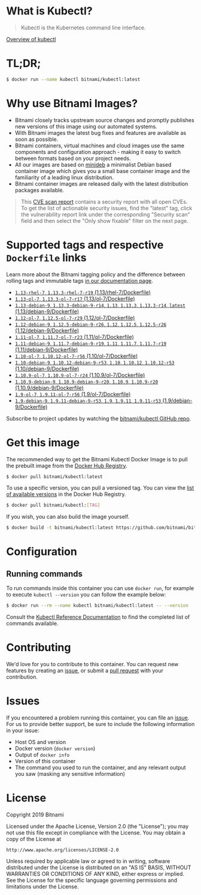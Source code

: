 
# What is Kubectl?

> Kubectl is the Kubernetes command line interface.

[Overview of kubectl](https://kubernetes.io/docs/reference/kubectl/overview/)

# TL;DR;

```bash
$ docker run --name kubectl bitnami/kubectl:latest
```

# Why use Bitnami Images?

* Bitnami closely tracks upstream source changes and promptly publishes new versions of this image using our automated systems.
* With Bitnami images the latest bug fixes and features are available as soon as possible.
* Bitnami containers, virtual machines and cloud images use the same components and configuration approach - making it easy to switch between formats based on your project needs.
* All our images are based on [minideb](https://github.com/bitnami/minideb) a minimalist Debian based container image which gives you a small base container image and the familiarity of a leading linux distribution.
* Bitnami container images are released daily with the latest distribution packages available.


> This [CVE scan report](https://quay.io/repository/bitnami/kubectl?tab=tags) contains a security report with all open CVEs. To get the list of actionable security issues, find the "latest" tag, click the vulnerability report link under the corresponding "Security scan" field and then select the "Only show fixable" filter on the next page.

# Supported tags and respective `Dockerfile` links

Learn more about the Bitnami tagging policy and the difference between rolling tags and immutable tags [in our documentation page](https://docs.bitnami.com/containers/how-to/understand-rolling-tags-containers/).


* [`1.13-rhel-7`, `1.13.3-rhel-7-r19` (1.13/rhel-7/Dockerfile)](https://github.com/bitnami/bitnami-docker-kubectl/blob/1.13.3-rhel-7-r19/1.13/rhel-7/Dockerfile)
* [`1.13-ol-7`, `1.13.3-ol-7-r17` (1.13/ol-7/Dockerfile)](https://github.com/bitnami/bitnami-docker-kubectl/blob/1.13.3-ol-7-r17/1.13/ol-7/Dockerfile)
* [`1.13-debian-9`, `1.13.3-debian-9-r14`, `1.13`, `1.13.3`, `1.13.3-r14`, `latest` (1.13/debian-9/Dockerfile)](https://github.com/bitnami/bitnami-docker-kubectl/blob/1.13.3-debian-9-r14/1.13/debian-9/Dockerfile)
* [`1.12-ol-7`, `1.12.5-ol-7-r29` (1.12/ol-7/Dockerfile)](https://github.com/bitnami/bitnami-docker-kubectl/blob/1.12.5-ol-7-r29/1.12/ol-7/Dockerfile)
* [`1.12-debian-9`, `1.12.5-debian-9-r26`, `1.12`, `1.12.5`, `1.12.5-r26` (1.12/debian-9/Dockerfile)](https://github.com/bitnami/bitnami-docker-kubectl/blob/1.12.5-debian-9-r26/1.12/debian-9/Dockerfile)
* [`1.11-ol-7`, `1.11.7-ol-7-r23` (1.11/ol-7/Dockerfile)](https://github.com/bitnami/bitnami-docker-kubectl/blob/1.11.7-ol-7-r23/1.11/ol-7/Dockerfile)
* [`1.11-debian-9`, `1.11.7-debian-9-r19`, `1.11`, `1.11.7`, `1.11.7-r19` (1.11/debian-9/Dockerfile)](https://github.com/bitnami/bitnami-docker-kubectl/blob/1.11.7-debian-9-r19/1.11/debian-9/Dockerfile)
* [`1.10-ol-7`, `1.10.12-ol-7-r56` (1.10/ol-7/Dockerfile)](https://github.com/bitnami/bitnami-docker-kubectl/blob/1.10.12-ol-7-r56/1.10/ol-7/Dockerfile)
* [`1.10-debian-9`, `1.10.12-debian-9-r53`, `1.10`, `1.10.12`, `1.10.12-r53` (1.10/debian-9/Dockerfile)](https://github.com/bitnami/bitnami-docker-kubectl/blob/1.10.12-debian-9-r53/1.10/debian-9/Dockerfile)
* [`1.10.9-ol-7`, `1.10.9-ol-7-r24` (1.10.9/ol-7/Dockerfile)](https://github.com/bitnami/bitnami-docker-kubectl/blob/1.10.9-ol-7-r24/1.10.9/ol-7/Dockerfile)
* [`1.10.9-debian-9`, `1.10.9-debian-9-r20`, `1.10.9`, `1.10.9-r20` (1.10.9/debian-9/Dockerfile)](https://github.com/bitnami/bitnami-docker-kubectl/blob/1.10.9-debian-9-r20/1.10.9/debian-9/Dockerfile)
* [`1.9-ol-7`, `1.9.11-ol-7-r56` (1.9/ol-7/Dockerfile)](https://github.com/bitnami/bitnami-docker-kubectl/blob/1.9.11-ol-7-r56/1.9/ol-7/Dockerfile)
* [`1.9-debian-9`, `1.9.11-debian-9-r53`, `1.9`, `1.9.11`, `1.9.11-r53` (1.9/debian-9/Dockerfile)](https://github.com/bitnami/bitnami-docker-kubectl/blob/1.9.11-debian-9-r53/1.9/debian-9/Dockerfile)

Subscribe to project updates by watching the [bitnami/kubectl GitHub repo](https://github.com/bitnami/bitnami-docker-kubectl).

# Get this image

The recommended way to get the Bitnami Kubectl Docker Image is to pull the prebuilt image from the [Docker Hub Registry](https://hub.docker.com/r/bitnami/kubectl).

```bash
$ docker pull bitnami/kubectl:latest
```

To use a specific version, you can pull a versioned tag. You can view the [list of available versions](https://hub.docker.com/r/bitnami/kubectl/tags/) in the Docker Hub Registry.

```bash
$ docker pull bitnami/kubectl:[TAG]
```

If you wish, you can also build the image yourself.

```bash
$ docker build -t bitnami/kubectl:latest https://github.com/bitnami/bitnami-docker-kubectl.git
```

# Configuration

## Running commands

To run commands inside this container you can use `docker run`, for example to execute `kubectl --version` you can follow the example below:

```bash
$ docker run --rm --name kubectl bitnami/kubectl:latest -- --version
```

Consult the [Kubectl Reference Documentation](https://kubernetes.io/docs/reference/generated/kubectl/kubectl-commands) to find the completed list of commands available.

# Contributing

We'd love for you to contribute to this container. You can request new features by creating an [issue](https://github.com/bitnami/bitnami-docker-kubectl/issues), or submit a [pull request](https://github.com/bitnami/bitnami-docker-kubectl/pulls) with your contribution.

# Issues

If you encountered a problem running this container, you can file an [issue](https://github.com/bitnami/bitnami-docker-kubectl/issues). For us to provide better support, be sure to include the following information in your issue:

- Host OS and version
- Docker version (`docker version`)
- Output of `docker info`
- Version of this container
- The command you used to run the container, and any relevant output you saw (masking any sensitive information)

# License

Copyright 2019 Bitnami

Licensed under the Apache License, Version 2.0 (the "License");
you may not use this file except in compliance with the License.
You may obtain a copy of the License at

    http://www.apache.org/licenses/LICENSE-2.0

Unless required by applicable law or agreed to in writing, software
distributed under the License is distributed on an "AS IS" BASIS,
WITHOUT WARRANTIES OR CONDITIONS OF ANY KIND, either express or implied.
See the License for the specific language governing permissions and
limitations under the License.
